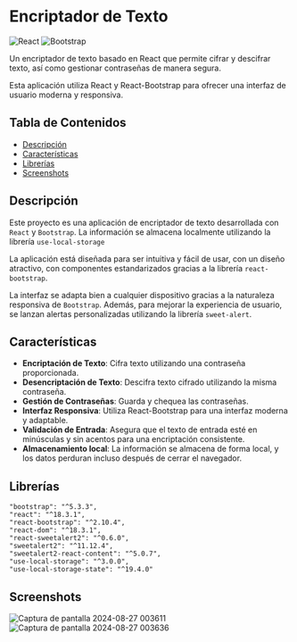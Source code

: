 # Encriptador de Texto

![React](https://img.shields.io/badge/react-%2320232a.svg?style=for-the-badge&logo=react&logoColor=%2361DAFB)
![Bootstrap](https://img.shields.io/badge/bootstrap-%238511FA.svg?style=for-the-badge&logo=bootstrap&logoColor=white)


Un encriptador de texto basado en React que permite cifrar y descifrar texto, así como gestionar contraseñas de manera segura. 

Esta aplicación utiliza React y React-Bootstrap para ofrecer una interfaz de usuario moderna y responsiva.

## Tabla de Contenidos

- [Descripción](#descripción)
- [Características](#características)
- [Librerías](#Librerías)
- [Screenshots](#Screenshots)


## Descripción

Este proyecto es una aplicación de encriptador de texto desarrollada con `React` y `Bootstrap`. La información se almacena localmente utilizando la librería `use-local-storage`

La aplicación está diseñada para ser intuitiva y fácil de usar, con un diseño atractivo, con componentes estandarizados gracias a la librería `react-bootstrap`.

La interfaz se adapta bien a cualquier dispositivo gracias a la naturaleza responsiva de `Bootstrap`. Además, para mejorar la experiencia de usuario, se lanzan alertas personalizadas utilizando la librería `sweet-alert`.



## Características

- **Encriptación de Texto**: Cifra texto utilizando una contraseña proporcionada.
- **Desencriptación de Texto**: Descifra texto cifrado utilizando la misma contraseña.
- **Gestión de Contraseñas**: Guarda y chequea las contraseñas.
- **Interfaz Responsiva**: Utiliza React-Bootstrap para una interfaz moderna y adaptable.
- **Validación de Entrada**: Asegura que el texto de entrada esté en minúsculas y sin acentos para una encriptación consistente.
- **Almacenamiento local**: La información se almacena de forma local, y los datos perduran incluso después de cerrar el navegador.

## Librerías
    "bootstrap": "^5.3.3",
    "react": "^18.3.1",
    "react-bootstrap": "^2.10.4",
    "react-dom": "^18.3.1",
    "react-sweetalert2": "^0.6.0",
    "sweetalert2": "^11.12.4",
    "sweetalert2-react-content": "^5.0.7",
    "use-local-storage": "^3.0.0",
    "use-local-storage-state": "^19.4.0"

## Screenshots
![Captura de pantalla 2024-08-27 003611](https://github.com/user-attachments/assets/a8308231-86f8-4c0a-8256-d57ed3c5318f)
![Captura de pantalla 2024-08-27 003636](https://github.com/user-attachments/assets/acc11b0f-9994-4470-94b7-db48fe2a7c44)

